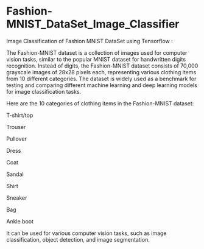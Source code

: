 # Fashion-MNIST_DataSet_Image_Classifier

Image Classification of Fashion MNIST DataSet using Tensorflow :

The Fashion-MNIST dataset is a collection of images used for computer vision tasks, similar to the popular MNIST dataset for handwritten digits recognition. Instead of digits, the Fashion-MNIST dataset consists of 70,000 grayscale images of 28x28 pixels each, representing various clothing items from 10 different categories. The dataset is widely used as a benchmark for testing and comparing different machine learning and deep learning models for image classification tasks.

Here are the 10 categories of clothing items in the Fashion-MNIST dataset:

T-shirt/top

Trouser

Pullover

Dress

Coat

Sandal

Shirt

Sneaker

Bag

Ankle boot

 It can be used for various computer vision tasks, such as image classification, object detection, and image segmentation.
